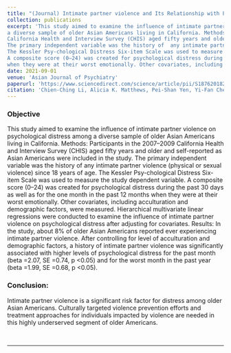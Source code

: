 ```yaml
---
title: "(Journal) Intimate partner violence and Its Relationship with Psychological Distress Among Older Asian Americans: Results from the California Health Interview Survey"
collection: publications
excerpt: 'This study aimed to examine the influence of intimate partner violence on psychological distress among 
a diverse sample of older Asian Americans living in California. Methods: Participants in the 2007–2009 
California Health and Interview Survey (CHIS) aged fifty years and older and self-reported as Asian Americans were included in  the study. 
The primary independent variable was the history of  any intimate partner violence (physical or sexual violence) since 18 years of  age. 
The Kessler Psy-chological Distress Six-item Scale was used to measure the study dependent variable. 
A composite score (0–24) was created for psychological distress during the past 30 days as well as for the one month in the past 12 months 
when they were at their worst emotionally. Other covariates, including acculturation and demographic factors, were measured...'
date: 2021-09-01
venue: 'Asian Journal of Psychiatry'
paperurl: 'https://www.sciencedirect.com/science/article/pii/S1876201821002549'
citation: 'Chien-Ching Li, Alicia K. Matthews, Pei-Shan Yen, Yi-Fan Chen and XinQi Dong; <i>Aging & Mental Health</i>. Vol 63, 102798, 2021.'
---
```


### Objective
This study aimed to examine the influence of intimate partner violence on psychological distress among 
a diverse sample of older Asian Americans living in California. Methods: Participants in the 2007–2009 
California Health and Interview Survey (CHIS) aged fifty years and older and self-reported as Asian Americans were included in  the study. 
The primary independent variable was the history of  any intimate partner violence (physical or sexual violence) since 18 years of  age. 
The Kessler Psy-chological Distress Six-item Scale was used to measure the study dependent variable. 
A composite score (0–24) was created for psychological distress during the past 30 days as well as for the one month in the past 12 months 
when they were at their worst emotionally. Other covariates, including acculturation and demographic factors, were measured. 
Hierarchical multivariate linear regressions were conducted to examine the influence of intimate partner violence on psychological 
distress after adjusting for covariates. Results: In the study, about 8% of older Asian Americans reported ever experiencing intimate partner violence. 
After controlling for level of acculturation and demographic factors, a history of intimate partner violence was significantly associated 
with higher levels of psychological distress for the past month (beta =2.07, SE =0.74, p <0.05) and 
for the worst month in the past year (beta =1.99, SE =0.68, p <0.05). 

### Conclusion: 
Intimate partner violence is a significant risk factor for distress among older Asian Americans. 
Culturally targeted violence prevention efforts and treatment approaches for individuals impacted by violence are needed in this highly 
underserved segment of older Americans. 


&nbsp;
&nbsp;

---
